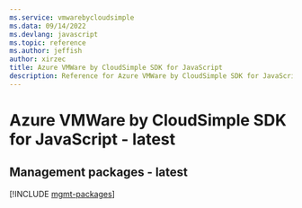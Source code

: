 ```yaml
---
ms.service: vmwarebycloudsimple
ms.data: 09/14/2022
ms.devlang: javascript
ms.topic: reference
ms.author: jeffish
author: xirzec
title: Azure VMWare by CloudSimple SDK for JavaScript
description: Reference for Azure VMWare by CloudSimple SDK for JavaScript
---
```

# Azure VMWare by CloudSimple SDK for JavaScript - latest

## Management packages - latest
[!INCLUDE [mgmt-packages](vmware-by-cloudsimple-mgmt-index.md)]